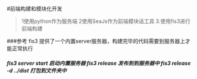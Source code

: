 #前端构建和模块化开发
> 1使用python作为服务端
> 2使用SeaJs作为前端模块话工具
> 3.使用fis3进行前端构建


###参考
fis3 提供了一个内置server服务器，构建完毕的代码需要到服务器上才能正常执行
##### fis3 server start 启动内置服务器  fis3 release 发布到到服务器中 fis3 release -d ../dist 打包到文件夹中


